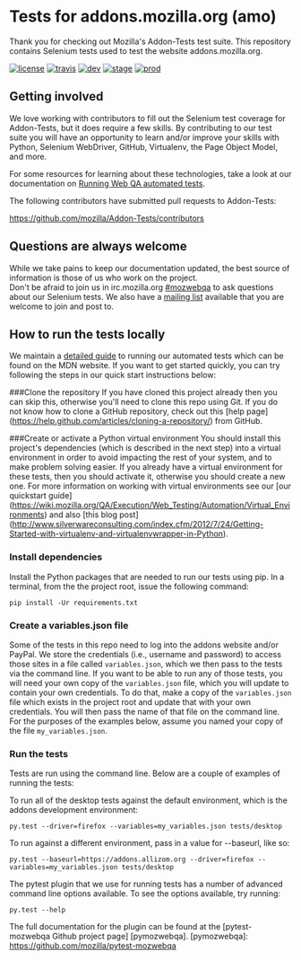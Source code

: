 Tests for addons.mozilla.org (amo)
==================================

Thank you for checking out Mozilla's Addon-Tests test suite.
This repository contains Selenium tests used to test the website addons.mozilla.org.

[![license](https://img.shields.io/badge/license-MPL%202.0-blue.svg)](https://github.com/mozilla/Addon-Tests/blob/master/LICENSE)
[![travis](https://img.shields.io/travis/mozilla/Addon-Tests.svg?label=travis)](http://travis-ci.org/mozilla/Addon-Tests/)
[![dev](https://img.shields.io/jenkins/s/https/webqa-ci.mozilla.com/amo.dev.svg?label=dev)](https://webqa-ci.mozilla.com/view/AMO/job/amo.dev/)
[![stage](https://img.shields.io/jenkins/s/https/webqa-ci.mozilla.com/amo.stage.svg?label=stage)](https://webqa-ci.mozilla.com/view/AMO/job/amo.stage/)
[![prod](https://img.shields.io/jenkins/s/https/webqa-ci.mozilla.com/amo.prod.svg?label=prod)](https://webqa-ci.mozilla.com/view/AMO/job/amo.prod/)

Getting involved
----------------

We love working with contributors to fill out the Selenium test coverage for Addon-Tests,
but it does require a few skills.
By contributing to our test suite you will have an opportunity to learn and/or improve your
skills with Python, Selenium WebDriver, GitHub, Virtualenv, the Page Object Model, and more.

For some resources for learning about these technologies, take a look at our documentation on 
[Running Web QA automated tests][runningtests].

[runningtests]: https://developer.mozilla.org/en-US/docs/Mozilla/QA/Running_Web_QA_automated_tests

The following contributors have submitted pull requests to Addon-Tests:

https://github.com/mozilla/Addon-Tests/contributors


Questions are always welcome
----------------------------
While we take pains to keep our documentation updated, the best source of information is those 
of us who work on the project.  
Don't be afraid to join us in irc.mozilla.org [#mozwebqa][mozwebqa] to ask questions about our 
Selenium tests.
We also have a [mailing list][mailing_list] available that you are welcome to join and post to.

[mozwebqa]:http://widget01.mibbit.com/?settings=1b10107157e79b08f2bf99a11f521973&server=irc.mozilla.org&channel=%23mozwebqa
[mailing_list]:https://mail.mozilla.org/listinfo/mozwebqa

How to run the tests locally
-----------------------------------------
We maintain a [detailed guide][runningtests] to running our automated tests which can be found on the MDN website.
If you want to get started quickly, you can try following the steps in our quick start instructions below:

###Clone the repository
If you have cloned this project already then you can skip this, otherwise you'll need to clone this repo using Git.
If you do not know how to clone a GitHub repository, check out this 
[help page] (https://help.github.com/articles/cloning-a-repository/) from GitHub.

###Create or activate a Python virtual environment
You should install this project's dependencies (which is described in the next step) into a virtual environment
in order to avoid impacting the rest of your system, and to make problem solving easier.
If you already have a virtual environment for these tests, then you should activate it, 
otherwise you should create a new one.
For more information on working with virtual environments see our 
[our quickstart guide] (https://wiki.mozilla.org/QA/Execution/Web_Testing/Automation/Virtual_Environments) 
and also [this blog post] (http://www.silverwareconsulting.com/index.cfm/2012/7/24/Getting-Started-with-virtualenv-and-virtualenvwrapper-in-Python).

### Install dependencies
Install the Python packages that are needed to run our tests using pip. In a terminal, 
from the the project root, issue the following command:

    pip install -Ur requirements.txt

### Create a variables.json file
Some of the tests in this repo need to log into the addons website and/or PayPal.
We store the credentials (i.e., username and password) to access those sites in a file 
called `variables.json`, which we then pass to the tests via the command line. 
If you want to be able to run any of those tests, you will need your own copy of 
the `variables.json` file, which you will update to contain your own credentials.
To do that, make a copy of the `variables.json` file which exists in the project root
 and update that with your own credentials. 
 You will then pass the name of that file on the command line. 
 For the purposes of the examples below, assume you named your copy of the file `my_variables.json`.

### Run the tests

Tests are run using the command line. Below are a couple of examples of running the tests:

To run all of the desktop tests against the default environment, which is the addons development environment:

	py.test --driver=firefox --variables=my_variables.json tests/desktop
	
To run against a different environment, pass in a value for --baseurl, like so:

	py.test --baseurl=https://addons.allizom.org --driver=firefox --variables=my_variables.json tests/desktop

The pytest plugin that we use for running tests has a number of advanced command line 
options available. To see the options available, try running:

    py.test --help

The full documentation for the plugin can be found at the [pytest-mozwebqa Github project page] [pymozwebqa].
[pymozwebqa]: https://github.com/mozilla/pytest-mozwebqa
